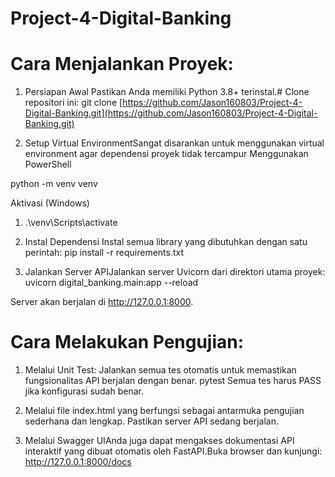 # Project-4-Digital-Banking

# Cara Menjalankan Proyek:

1. Persiapan Awal
Pastikan Anda memiliki Python 3.8+ terinstal.# 
Clone repositori ini:
git clone [https://github.com/Jason160803/Project-4-Digital-Banking.git](https://github.com/Jason160803/Project-4-Digital-Banking.git)

2. Setup Virtual EnvironmentSangat disarankan untuk menggunakan virtual environment agar dependensi proyek tidak tercampur
Menggunakan PowerShell

python -m venv venv

Aktivasi (Windows)

1. .\venv\Scripts\activate

4. Instal Dependensi
Instal semua library yang dibutuhkan dengan satu perintah:
pip install -r requirements.txt

5. Jalankan Server APIJalankan server Uvicorn dari direktori utama proyek:
uvicorn digital_banking.main:app --reload

Server akan berjalan di http://127.0.0.1:8000.

# Cara Melakukan Pengujian:

1. Melalui Unit Test: Jalankan semua tes otomatis untuk memastikan fungsionalitas API berjalan dengan benar. pytest Semua tes harus PASS jika konfigurasi sudah benar.

2. Melalui file index.html yang berfungsi sebagai antarmuka pengujian sederhana dan lengkap. Pastikan server API sedang berjalan.

3. Melalui Swagger UIAnda juga dapat mengakses dokumentasi API interaktif yang dibuat otomatis oleh FastAPI.Buka browser dan kunjungi: http://127.0.0.1:8000/docs
